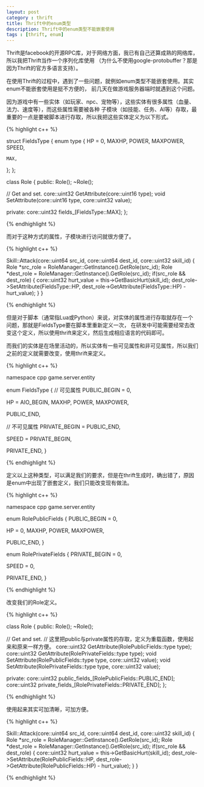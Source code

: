 ```yaml
---
layout: post
category : thrift
title: Thrift中的enum类型
description: Thrift中的enum类型不能嵌套使用
tags : [thrift, enum]
---
```


Thrift是facebook的开源RPC库，对于网络方面，我已有自己还算成熟的网络库，所以我把Thrift当作一个序列化库使用
（为什么不使用google-protobuffer？那是因为Thrift的官方多语言支持）。

在使用Thrift的过程中，遇到了一些问题，就例如enum类型不能嵌套使用。其实enum不能嵌套使用是挺不方便的，
前几天在做游戏服务器端时就遇到这个问题。

因为游戏中有一些实体（如玩家、npc、宠物等），这些实体有很多属性（血量、法力、速度等），而这些属性需要被各种
子模块（如技能、任务、AI等）存取，最重要的一点是要被脚本进行存取，所以我把这些实体定义为以下形式。

{% highlight c++ %}

struct FieldsType {
  enum type {
    HP = 0,
    MAXHP,
    POWER,
    MAXPOWER,
    SPEED,

    MAX,
  };
};

class Role {
 public:
  Role();
  ~Role();

  // Get and set.
  core::uint32 GetAttribute(core::uint16 type);
  void SetAttribute(core::uint16 type, core::uint32 value);

 private:
  core::uint32 fields_[FieldsType::MAX];
};

{% endhighlight %}

而对于这种方式的属性，子模块进行访问就很方便了。

{% highlight c++ %}

Skill::Attack(core::uint64 src_id, core::uint64 dest_id,
      core::uint32 skill_id) {
  Role *src_role = RoleManager::GetInstance().GetRole(src_id);
  Role *dest_role = RoleManager::GetInstance().GetRole(src_id);
  if(src_role && dest_role) {
    core::uint32 hurt_value = this->GetBasicHurt(skill_id);
    dest_role->SetAttribute(FieldsType::HP,
        dest_role->GetAttribute(FieldsType::HP) - hurt_value);
  }
}

{% endhighlight %}

但是对于脚本（通常指Lua或Python）来说，对实体的属性进行存取就存在一个问题，那就是FieldsType要在脚本里重新定义一次，
在研发中可能需要经常去改变这个定义，所以使用thrift来定义，然后生成相应语言的代码即可。

而我们的实体是在场里活动的，所以实体有一些可见属性和非可见属性，所以我们之前的定义就需要改变，使用thrift来定义。

{% highlight c++ %}

namespace cpp game.server.entity

enum FieldsType {
  // 可见属性
  PUBLIC_BEGIN = 0,

  HP = AIO_BEGIN,
  MAXHP,
  POWER,
  MAXPOWER,

  PUBLIC_END,


  // 不可见属性
  PRIVATE_BEGIN = PUBLIC_END,

  SPEED = PRIVATE_BEGIN,

  PRIVATE_END,
}

{% endhighlight %}

定义以上这种类型，可以满足我们的要求，但是在thrift生成时，确出错了，原因是enum中出现了嵌套定义，我们只能改变现有做法。

{% highlight c++ %}

namespace cpp game.server.entity

enum RolePublicFields {
  PUBLIC_BEGIN = 0,

  HP = 0,
  MAXHP,
  POWER,
  MAXPOWER,

  PUBLIC_END,
}

enum RolePrivateFields {
  PRIVATE_BEGIN = 0,

  SPEED = 0,

  PRIVATE_END,
}

{% endhighlight %}

改变我们的Role定义。

{% highlight c++ %}

class Role {
 public:
  Role();
  ~Role();

  // Get and set.
  // 这里把public与private属性的存取，定义为重载函数，使用起来和原来一样方便。
  core::uint32 GetAttribute(RolePublicFields::type type);
  core::uint32 GetAttribute(RolePrivateFields::type type);
  void SetAttribute(RolePublicFields::type type, core::uint32 value);
  void SetAttribute(RolePrivateFields::type type, core::uint32 value);

 private:
  core::uint32 public_fields_[RolePublicFields::PUBLIC_END];
  core::uint32 private_fields_[RolePrivateFields::PRIVATE_END];
};

{% endhighlight %}

使用起来其实可加清晰，可加方便。

{% highlight c++ %}

Skill::Attack(core::uint64 src_id, core::uint64 dest_id,
      core::uint32 skill_id) {
  Role *src_role = RoleManager::GetInstance().GetRole(src_id);
  Role *dest_role = RoleManager::GetInstance().GetRole(src_id);
  if(src_role && dest_role) {
    core::uint32 hurt_value = this->GetBasicHurt(skill_id);
    dest_role->SetAttribute(RolePublicFields::HP,
        dest_role->GetAttribute(RolePublicFields::HP) - hurt_value);
  }
}

{% endhighlight %}

